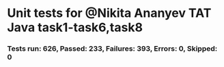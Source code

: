 # Unit tests for @Nikita Ananyev TAT Java task1-task6,task8


### Tests run: 626, Passed: 233, Failures: 393, Errors: 0, Skipped: 0